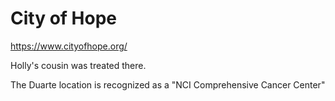 # City of Hope

https://www.cityofhope.org/

Holly's cousin was treated there.

The Duarte location is recognized as a "NCI Comprehensive Cancer Center"
